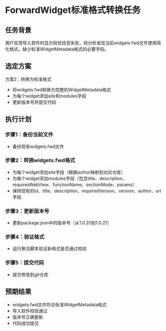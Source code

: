 # ForwardWidget标准格式转换任务

## 任务背景
用户反馈导入软件时显示校验信息失败，经分析发现当前widgets.fwd文件使用简化格式，缺少标准WidgetMetadata格式的必要字段。

## 选定方案
方案2：转换为标准格式
- 将widgets.fwd转换为完整的WidgetMetadata格式
- 为每个widget添加site和modules字段
- 更新版本号并提交代码

## 执行计划

### 步骤1：备份当前文件
- 备份现有widgets.fwd文件

### 步骤2：转换widgets.fwd格式
- 为每个widget添加site字段（根据author映射到对应仓库）
- 为每个widget添加modules字段（包含title、description、requiresWebView、functionName、sectionMode、params）
- 保持现有的id、title、description、requiredVersion、version、author、url字段

### 步骤3：更新版本号
- 更新package.json中的版本号（从1.0.20到1.0.21）

### 步骤4：验证格式
- 运行聚合脚本验证新格式是否通过校验

### 步骤5：提交代码
- 提交修改到git仓库

## 预期结果
- widgets.fwd文件符合标准WidgetMetadata格式
- 导入软件校验通过
- 版本号正确更新
- 代码成功提交